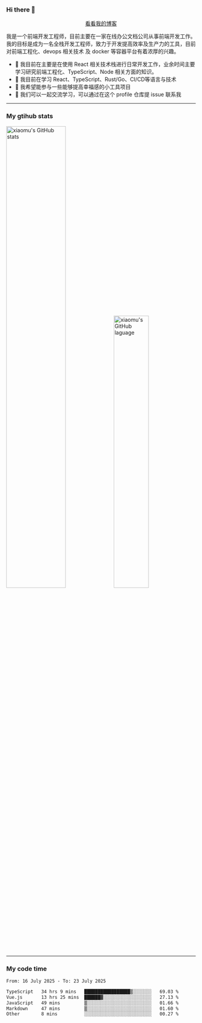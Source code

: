 ### Hi there 👋

<p align="center">
  <a href="https://blog.realjacket.fun">看看我的博客</a>
</p>

我是一个前端开发工程师，目前主要在一家在线办公文档公司从事前端开发工作。我的目标是成为一名全栈开发工程师，致力于开发提高效率及生产力的工具，目前对前端工程化、devops 相关技术 及 docker 等容器平台有着浓厚的兴趣。

- 🔭 我目前在主要是在使用 React 相关技术栈进行日常开发工作，业余时间主要学习研究前端工程化、TypeScript、Node 相关方面的知识。
- 🌱 我目前在学习 React、TypeScript、Rust/Go、CI/CD等语言与技术
- 👯 我希望能参与一些能够提高幸福感的小工具项目
- 💬 我们可以一起交流学习，可以通过在这个 profile 仓库提 issue 联系我

***

### My gtihub stats

<a><img src="https://github-readme-stats-git-masterrstaa-rickstaa.vercel.app/api?username=real-jacket&&show_icons=true" title="xiaomu's GitHub stats" alt="xiaomu's GitHub stats" style="width:56%;"/></a>
<a><img src="https://github-readme-stats-git-masterrstaa-rickstaa.vercel.app/api/top-langs/?username=real-jacket&layout=compact" title="xiaomu's GitHub laguage" alt="xiaomu's GitHub laguage" style="width:43%;"/><a/>

***

### My code time

<!--START_SECTION:waka-->

```txt
From: 16 July 2025 - To: 23 July 2025

TypeScript   34 hrs 9 mins   █████████████████▒░░░░░░░   69.03 %
Vue.js       13 hrs 25 mins  ██████▓░░░░░░░░░░░░░░░░░░   27.13 %
JavaScript   49 mins         ▒░░░░░░░░░░░░░░░░░░░░░░░░   01.66 %
Markdown     47 mins         ▒░░░░░░░░░░░░░░░░░░░░░░░░   01.60 %
Other        8 mins          ░░░░░░░░░░░░░░░░░░░░░░░░░   00.27 %
```

<!--END_SECTION:waka-->
